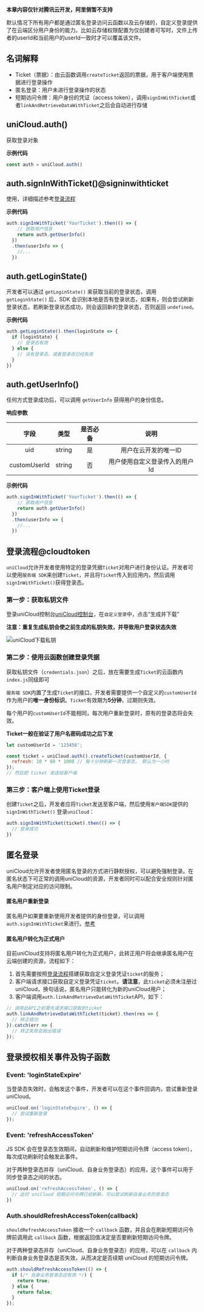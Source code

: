 **本章内容仅针对腾讯云开发，阿里侧暂不支持**

默认情况下所有用户都是通过匿名登录访问云函数以及云存储的，自定义登录提供了在云端区分用户身份的能力。比如云存储权限配置为仅创建者可写时，文件上传者的userId和当前用户的userId一致时才可以覆盖该文件。

## 名词解释

- Ticket（票据）：由云函数调用`createTicket`返回的票据，用于客户端使用票据进行登录操作
- 匿名登录：用户未进行登录操作的状态
- 短期访问令牌：用户身份的凭证（access token），调用`signInWithTicket`或者`linkAndRetrieveDataWithTicket`之后会自动进行存储

## uniCloud.auth()

获取登录对象

**示例代码**

```js
const auth = uniCloud.auth()
```

<!-- ## auth.signInAnonymously()

进行匿名登录，详细描述参考[匿名登录](#匿名登录)

**示例代码**

```js
const auth = uniCloud.auth()
auth.signInAnonymously()
``` -->

## auth.signInWithTicket()@signinwithticket

使用，详细描述参考[登录流程](#cloudtoken)

**示例代码**

```js
auth.signInWithTicket('YourTicket').then(() => {
    // 获取用户信息
    return auth.getUserInfo()
  })
  .then(userInfo => {
    //...
  })
```

## auth.getLoginState()

开发者可以通过 `getLoginState()` 来获取当前的登录状态，调用 `getLoginState()` 后，SDK 会识别本地是否有登录状态，如果有，则会尝试刷新登录状态，若刷新登录状态成功，则会返回新的登录状态，否则返回 `undefined`。

**示例代码**

```js
auth.getLoginState().then(loginState => {
  if (loginState) {
    // 登录态有效
  } else {
    // 没有登录态，或者登录态已经失效
  }
})
```

## auth.getUserInfo()

任何方式登录成功后，可以调用 `getUserInfo` 获得用户的身份信息。

**响应参数**

|字段					|类型		|是否必备	|说明														|
|:-:					|:-:		|:-:			|:-:														|
|uid					|string	|是				|用户在云开发的唯一ID						|
|customUserId	|string	|否				|用户使用自定义登录传入的用户Id	|

**示例代码**

```js
auth.signInWithTicket('YourTicket').then(() => {
    // 获取用户信息
    return auth.getUserInfo()
  })
  .then(userInfo => {
    //...
  })
```

## 登录流程@cloudtoken

`uniCloud`允许开发者使用特定的登录凭据`Ticket`对用户进行身份认证。开发者可以使用`服务端 SDK`来创建`Ticket`，并且将`Ticket`传入到应用内，然后调用`signInWithTicket()`获得登录态。

### 第一步：获取私钥文件

登录uniCloud控制台[uniCloud控制台](http://unicloud.dcloud.net.cn/)，在`自定义登录`中，点击“生成并下载”

**注意：重复生成私钥会使之前生成的私钥失效，并导致用户登录状态失效**

![uniCloud下载私钥](https://img.cdn.aliyun.dcloud.net.cn/uni-app/uniCloud/cloud-token-web.png)

### 第二步：使用云函数创建登录凭据

获取私钥文件（`credentials.json`）之后，放在需要生成`Ticket`的云函数内`index.js`同级即可

`服务端 SDK`内置了生成`Ticket`的接口，开发者需要提供一个自定义的`customUserId`作为用户的**唯一身份标识**。`Ticket`有效期为**5分钟**，过期则失效。

每个用户的`customUserId`不能相同，每次用户重新登录时，原有的登录态将会失效。

**Ticket一般在验证了用户名密码成功之后下发**

```js
let customUserId = '123456';

const ticket = uniCloud.auth().createTicket(customUserId, {
  refresh: 10 * 60 * 1000 // 每十分钟刷新一次登录态， 默认为一小时
});
// 然后把 ticket 发送给客户端
```

### 第三步：客户端上使用Ticket登录

创建`Ticket`之后，开发者应将`Ticket`发送至客户端，然后使用`客户端SDK`提供的 `signInWithTicket()` 登录`uniCloud`：

```js
auth.signInWithTicket(ticket).then(() => {
  // 登录成功
})
```


## 匿名登录
uniCloud允许开发者使用匿名登录的方式进行静默授权，可以避免强制登录。在匿名状态下可正常的调用uniCloud的资源，开发者同时可以配合安全规则针对匿名用户制定对应的访问限制。

#### 匿名用户重新登录

匿名用户如果要重新使用开发者提供的身份登录，可以调用`auth.signInWithTicket`来进行。[参考](#signinwithticket)

#### 匿名用户转化为正式用户
目前uniCloud支持将匿名用户转化为正式用户，此转正用户将会继承匿名用户在云端创建的资源，流程如下：
1. 首先需要按照[登录流程](#cloudtoken)搭建获取自定义登录凭证`ticket`的服务；
2. 客户端请求接口获取自定义登录凭证`ticket`。**请注意**，此`ticket`必须未注册过uniCloud，换句话说，匿名用户只能转化为新的uniCloud用户；
3. 客户端调用`auth.linkAndRetrieveDataWithTicket`API，如下：
```js
// 调用此API之前需先请求接口获取到ticket
auth.linkAndRetrieveDataWithTicket(ticket).then(res => {
  // 转正成功
}).catch(err => {
  // 转正失败会抛出错误
});
```

## 登录授权相关事件及钩子函数

### Event: 'loginStateExpire'

当登录态失效时，会触发这个事件，开发者可以在这个事件回调内，尝试重新登录 uniCloud。

```js
uniCloud.on('loginStateExpire', () => {
  // 尝试重新登录
});
```

### Event: 'refreshAccessToken'

JS SDK 会在登录态生效期间，自动刷新和维护短期访问令牌（access token），每次成功刷新时会触发此事件。

对于两种登录态并存（uniCloud、自身业务登录态）的应用，这个事件可以用于同步登录态之间的状态。

```js
uniCloud.on('refreshAccessToken', () => {
  // 此时 uniCloud 短期访问令牌已经刷新，可以尝试刷新自身业务的登录态
})
```

### Auth.shouldRefreshAccessToken(callback)

`shouldRefreshAccessToken` 接收一个 `callback` 函数，并且会在刷新短期访问令牌前调用此 `callback` 函数，根据返回值决定是否要刷新短期访问令牌。

对于两种登录态并存（uniCloud、自身业务登录态）的应用，可以在 `callback` 内判断自身业务登录态是否失效，从而决定是否续期 uniCloud 的短期访问令牌。

```js
auth.shouldRefreshAccessToken(() => {
  if (/* 自身业务登录态还有效 */) {
    return true;
  } else {
    return false;
  }
});
```

